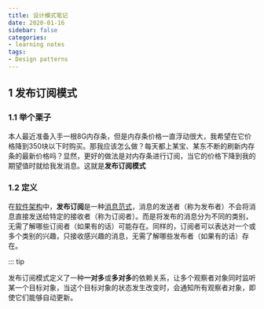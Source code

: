 ```yaml
---
title: 设计模式笔记
date: 2020-01-16
sidebar: false
categories: 
- learning notes
tags: 
- Design patterns
---
```

## 1 发布订阅模式

### 1.1 举个栗子

本人最近准备入手一根8G内存条，但是内存条价格一直浮动很大，我希望在它价格降到350块以下时购买。那我应该怎么做？每天都上某宝、某东不断的刷新内存条的最新价格吗？显然，更好的做法是对内存条进行订阅，当它的价格下降到我的期望值时就给我发消息。这就是**发布订阅模式**

### 1.2 定义

在[软件架构](https://baike.baidu.com/item/软件架构)中，**发布订阅**是一种[消息](https://baike.baidu.com/item/消息)[范式](https://baike.baidu.com/item/范式)，消息的发送者（称为发布者）不会将消息直接发送给特定的接收者（称为订阅者）。而是将发布的消息分为不同的类别，无需了解哪些订阅者（如果有的话）可能存在。同样的，订阅者可以表达对一个或多个类别的兴趣，只接收感兴趣的消息，无需了解哪些发布者（如果有的话）存在。

::: tip

发布订阅模式定义了一种**一对多**或**多对多**的依赖关系，让多个观察者对象同时监听某一个目标对象，当这个目标对象的状态发生改变时，会通知所有观察者对象，即使它们能够自动更新。

